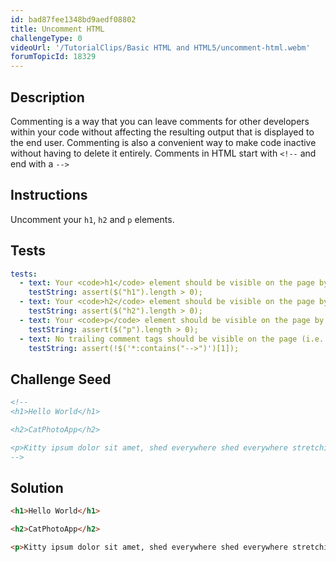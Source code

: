 ```yaml
---
id: bad87fee1348bd9aedf08802
title: Uncomment HTML
challengeType: 0
videoUrl: '/TutorialClips/Basic HTML and HTML5/uncomment-html.webm'
forumTopicId: 18329
---
```


## Description
<section id='description'>
Commenting is a way that you can leave comments for other developers within your code without affecting the resulting output that is displayed to the end user.
Commenting is also a convenient way to make code inactive without having to delete it entirely.
Comments in HTML start with <code>&#60;!--</code> and end with a <code>--&#62;</code>
</section>

## Instructions
<section id='instructions'>
Uncomment your <code>h1</code>, <code>h2</code> and <code>p</code> elements.
</section>

## Tests
<section id='tests'>

```yml
tests:
  - text: Your <code>h1</code> element should be visible on the page by uncommenting it.
    testString: assert($("h1").length > 0);
  - text: Your <code>h2</code> element should be visible on the page by uncommenting it.
    testString: assert($("h2").length > 0);
  - text: Your <code>p</code> element should be visible on the page by uncommenting it.
    testString: assert($("p").length > 0);
  - text: No trailing comment tags should be visible on the page (i.e. <code>--></code>).
    testString: assert(!$('*:contains("-->")')[1]);

```

</section>

## Challenge Seed
<section id='challengeSeed'>

<div id='html-seed'>

```html
<!--
<h1>Hello World</h1>

<h2>CatPhotoApp</h2>

<p>Kitty ipsum dolor sit amet, shed everywhere shed everywhere stretching attack your ankles chase the red dot, hairball run catnip eat the grass sniff.</p>
-->
```

</div>



</section>

## Solution
<section id='solution'>

```html
<h1>Hello World</h1>

<h2>CatPhotoApp</h2>

<p>Kitty ipsum dolor sit amet, shed everywhere shed everywhere stretching attack your ankles chase the red dot, hairball run catnip eat the grass sniff.</p>
```

</section>
